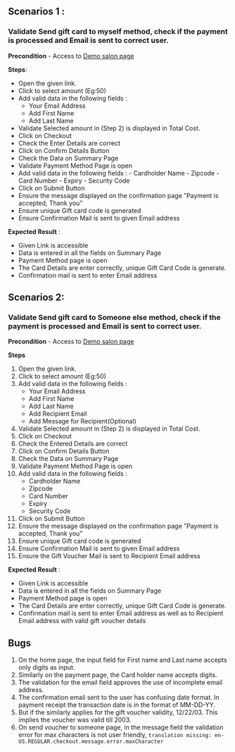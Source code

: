 
## Scenarios  1 :
  
### Validate  Send gift card to myself method, check if the payment is processed and Email is sent to correct user.

**Precondition** - Access to  [Demo salon page](https://gift-cards.phorest.com/salons/demo-us#)

**Steps**:

 - Open the given link.
 - Click to select amount (Eg:50)
 - Add valid data in the following fields :
	- Your Email Address
	- Add First Name
	- Add Last Name
 - Validate Selected amount in (Step 2) is displayed in Total Cost.
 - Click on Checkout
 - Check the Enter Details are correct
 - Click on Confirm Details Button
 - Check the Data on Summary Page
 - Validate Payment Method Page is open
 - Add valid data in the following fields :
		- Cardholder Name
		- Zipcode
		- Card Number
		- Expiry
		- Security Code
 - Click on Submit Button
 - Ensure the message displayed on the confirmation page ”Payment is accepted, Thank you”
 - Ensure unique Gift card code is generated
 - Ensure Confirmation Mail is sent to given Email address

**Expected Result** :

 - Given Link is accessible
 - Data is entered in all the fields on Summary Page
 - Payment Method page is open
 - The Card Details are enter correctly, unique Gift Card Code is generate.
 - Confirmation mail is sent to enter Email address

## Scenarios  2:

### Validate Send gift card to Someone else method, check if the payment is processed and Email is sent to correct user.


**Precondition** - Access to  [Demo salon page](https://gift-cards.phorest.com/salons/demo-us#)

**Steps**
 1. Open the given link.
 2. Click to select amount (Eg:50)
 3. Add valid data in the following fields :
	- Your Email Address
	- Add First Name
	- Add Last Name
	- Add Recipient Email
	- Add Message for Recipient(Optional)
 4. Validate Selected amount in (Step 2) is displayed in Total Cost.
 5. Click on Checkout
 6. Check the Entered Details are correct
 7. Click on Confirm Details Button
 8. Check the Data on Summary Page
 9. Validate Payment Method Page is open
 10. Add valid data in the following fields :
		- Cardholder Name
		- Zipcode
		- Card Number
		- Expiry
		- Security Code
 11. Click on Submit Button
 12. Ensure the message displayed on the confirmation page ”Payment is accepted, Thank you”
 13. Ensure unique Gift card code is generated
 14. Ensure Confirmation Mail is sent to given Email address
 15. Ensure the Gift Voucher Mail is sent to Recipient Email address

**Expected Result** :

 - Given Link is accessible
 - Data is entered in all the fields on Summary Page
 - Payment Method page is open
 - The Card Details are enter correctly, unique Gift Card Code is generate.
 - Confirmation mail is sent to enter Email address as well as to Recipient Email address with valid gift voucher details


## Bugs

 1. On the home page, the input field for First name and Last name  	accepts only digits as input.
 2. Similarly on the payment page, the Card holder name accepts digits.
 3. The validation for the email field approves the use of incomplete email address.
 4. The confirmation email sent to the user has confusing date format. In payment receipt the transaction date is in the format of MM-DD-YY.
 5. But if the similarly applies for the gift voucher validity, 12/22/03. This implies the voucher was valid till 2003.
 6. On send voucher to someone page, in the message field the validation error for max characters is not user friendly, `translation missing: en-US.REGULAR.checkout.message.error.maxCharacter`

